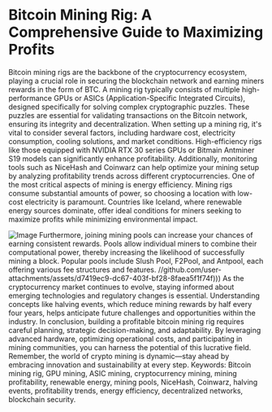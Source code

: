 # Bitcoin Mining Rig: A Comprehensive Guide to Maximizing Profits
Bitcoin mining rigs are the backbone of the cryptocurrency ecosystem, playing a crucial role in securing the blockchain network and earning miners rewards in the form of BTC. A mining rig typically consists of multiple high-performance GPUs or ASICs (Application-Specific Integrated Circuits), designed specifically for solving complex cryptographic puzzles. These puzzles are essential for validating transactions on the Bitcoin network, ensuring its integrity and decentralization.
When setting up a mining rig, it's vital to consider several factors, including hardware cost, electricity consumption, cooling solutions, and market conditions. High-efficiency rigs like those equipped with NVIDIA RTX 30 series GPUs or Bitmain Antminer S19 models can significantly enhance profitability. Additionally, monitoring tools such as NiceHash and Coinwarz can help optimize your mining setup by analyzing profitability trends across different cryptocurrencies.
One of the most critical aspects of mining is energy efficiency. Mining rigs consume substantial amounts of power, so choosing a location with low-cost electricity is paramount. Countries like Iceland, where renewable energy sources dominate, offer ideal conditions for miners seeking to maximize profits while minimizing environmental impact.

![Image](https://github.com/user-attachments/assets/d7419ec9-dc67-403f-bf28-8faea5f1f74f)
Furthermore, joining mining pools can increase your chances of earning consistent rewards. Pools allow individual miners to combine their computational power, thereby increasing the likelihood of successfully mining a block. Popular pools include Slush Pool, F2Pool, and Antpool, each offering various fee structures and features.
 //github.com/user-attachments/assets/d7419ec9-dc67-403f-bf28-8faea5f1f74f)))
As the cryptocurrency market continues to evolve, staying informed about emerging technologies and regulatory changes is essential. Understanding concepts like halving events, which reduce mining rewards by half every four years, helps anticipate future challenges and opportunities within the industry.
In conclusion, building a profitable bitcoin mining rig requires careful planning, strategic decision-making, and adaptability. By leveraging advanced hardware, optimizing operational costs, and participating in mining communities, you can harness the potential of this lucrative field. Remember, the world of crypto mining is dynamic—stay ahead by embracing innovation and sustainability at every step.
Keywords: Bitcoin mining rig, GPU mining, ASIC mining, cryptocurrency mining, mining profitability, renewable energy, mining pools, NiceHash, Coinwarz, halving events, profitability trends, energy efficiency, decentralized networks, blockchain security.
